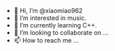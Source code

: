 - 👋 Hi, I’m @xiaomiao962
- 👀 I’m interested in music.
- 🌱 I’m currently learning C++.
- 💞️ I’m looking to collaborate on ...
- 📫 How to reach me ...

<!---
xiaomiao962/xiaomiao962 is a ✨ special ✨ repository because its `README.md` (this file) appears on your GitHub profile.
You can click the Preview link to take a look at your changes.
--->
